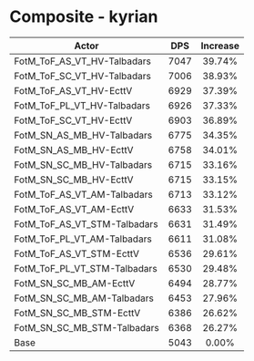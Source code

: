 # Composite - kyrian
| Actor | DPS | Increase |
|---|:---:|:---:|
|FotM_ToF_AS_VT_HV-Talbadars|7047|39.74%|
|FotM_ToF_SC_VT_HV-Talbadars|7006|38.93%|
|FotM_ToF_AS_VT_HV-EcttV|6929|37.39%|
|FotM_ToF_PL_VT_HV-Talbadars|6926|37.33%|
|FotM_ToF_SC_VT_HV-EcttV|6903|36.89%|
|FotM_SN_AS_MB_HV-Talbadars|6775|34.35%|
|FotM_SN_AS_MB_HV-EcttV|6758|34.01%|
|FotM_SN_SC_MB_HV-Talbadars|6715|33.16%|
|FotM_SN_SC_MB_HV-EcttV|6715|33.15%|
|FotM_ToF_AS_VT_AM-Talbadars|6713|33.12%|
|FotM_ToF_AS_VT_AM-EcttV|6633|31.53%|
|FotM_ToF_AS_VT_STM-Talbadars|6631|31.49%|
|FotM_ToF_PL_VT_AM-Talbadars|6611|31.08%|
|FotM_ToF_AS_VT_STM-EcttV|6536|29.61%|
|FotM_ToF_PL_VT_STM-Talbadars|6530|29.48%|
|FotM_SN_SC_MB_AM-EcttV|6494|28.77%|
|FotM_SN_SC_MB_AM-Talbadars|6453|27.96%|
|FotM_SN_SC_MB_STM-EcttV|6386|26.62%|
|FotM_SN_SC_MB_STM-Talbadars|6368|26.27%|
|Base|5043|0.00%|
